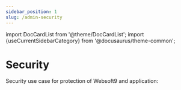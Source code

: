 ```yaml
---
sidebar_position: 1
slug: /admin-security
---
```


import DocCardList from '@theme/DocCardList';
import {useCurrentSidebarCategory} from '@docusaurus/theme-common';

# Security

Security use case for protection of Websoft9 and application:  

<DocCardList items={useCurrentSidebarCategory().items}/>



